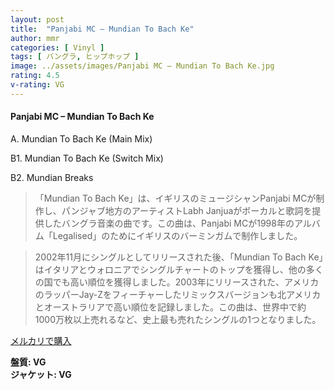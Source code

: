```yaml
---
layout: post
title:  "Panjabi MC – Mundian To Bach Ke"
author: mmr
categories: [ Vinyl ]
tags: [ バングラ, ヒップホップ ]
image: ../assets/images/Panjabi MC – Mundian To Bach Ke.jpg
rating: 4.5
v-rating: VG
---
```


#### Panjabi MC – Mundian To Bach Ke

A. Mundian To Bach Ke (Main Mix)

B1. Mundian To Bach Ke (Switch Mix)

B2. Mundian Breaks

> 「Mundian To Bach Ke」は、イギリスのミュージシャンPanjabi MCが制作し、パンジャブ地方のアーティストLabh Janjuaがボーカルと歌詞を提供したバングラ音楽の曲です。この曲は、Panjabi MCが1998年のアルバム「Legalised」のためにイギリスのバーミンガムで制作しました。

> 2002年11月にシングルとしてリリースされた後、「Mundian To Bach Ke」はイタリアとウォロニアでシングルチャートのトップを獲得し、他の多くの国でも高い順位を獲得しました。2003年にリリースされた、アメリカのラッパーJay-Zをフィーチャーしたリミックスバージョンも北アメリカとオーストラリアで高い順位を記録しました。この曲は、世界中で約1000万枚以上売れるなど、史上最も売れたシングルの1つとなりました。


[メルカリで購入](https://jp.mercari.com/item/m23290513187)

<div class="mt-4 mb-4 d-flex align-items-center">
<strong class="mr-1">盤質: VG</strong>
</div>
<div class="mt-4 mb-4 d-flex align-items-center">
<strong class="mr-1">ジャケット: VG</strong>
</div>
